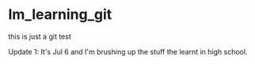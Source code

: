 # Im_learning_git
this is just a git test

Update 1: It's Jul 6 and I'm brushing up the stuff the learnt in high school.
